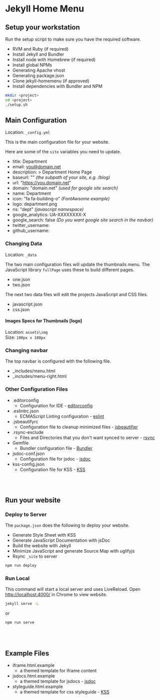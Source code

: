 # Jekyll Home Menu

## Setup your workstation
Run the setup script to make sure you have the required software.

* RVM and Ruby (if required)
* Install Jekyll and Bundler 
* Install node with Homebrew (if required)
* Install global NPMs
* Generating Apache vhost
* Generating package.json
* Clone jekyll-homemenu (if approved)
* Install dependencies with Bundler and NPM

```bash
mkdir <project>
cd <project>
./setup.sh
```

## Main Configuration
Location: `_config.yml`

This is the main configuration file for your website. 

Here are some of the `site` variables you need to update.
* title: Department
* email: you@domain.net
* description: > Department Home Page
* baseurl: "" _(the subpath of your site, e.g. /blog)_
* url: "https://you.domain.net"
* domain: "domain.net" _(used for google site search)_
* name: Department
* icon: "fa fa-building-o" _(FontAwsome example)_
* logo: department.png
* ns: "dept" _(javascript namespace)_
* google_analytics: UA-XXXXXXXX-X
* google_search: false _(Do you want google site search in the navbar)_
* twitter_username:
* github_username:

### Changing Data
Location: `_data`

The two main configuration files will update the thumbnails menu. The JavaScript library `fullPage` uses these to build different pages.

* one.json
* two.json

The next two data files will edit the projects JavaScript and CSS files.

* javascript.json
* css.json

#### Images Specs for Thumbnails [logo]
Location: `assets\img`  
Size: `100px x 100px`

### Changing navbar
The top navbar is configured with the following file.

* _includes/menu.html
* _includes/menu-right.html

### Other Configuration Files
* .editorconfig
  * Configuration for IDE - [editorconfig](http://editorconfig.org/)
* .eslintrc.json
  * ECMAScript Linting configuration - [eslint](https://eslint.org/)
* .jsbeautifyrc
  * Configuration file to cleanup minimized files - [jsbeautifier](http://jsbeautifier.org/)
* .rsync-exclude
  * Files and Directories that you don't want synced to server - [rsync](https://rsync.samba.org/)
* Gemfile
  * Bundler configuration file - [Bundler](http://bundler.io/)
* jsdoc-conf.json
  * Configuration file for jsdoc - [jsdoc](http://usejsdoc.org/)
* kss-config.json
  * Configuration file for KSS - [KSS](http://warpspire.com/kss/)

<br>
<br>

## Run your website
### Deploy to Server
The `package.json` does the following to deploy your website.

* Generate Style Sheet with KSS
* Generate JavaScript Documentation with jsDoc
* Build the website with Jekyll
* Minimize JavaScript and generate Source Map with uglifyjs
* Rsync `_site` to server

```bash
npm run deploy
```

### Run Local
This command will start a local server and uses LiveReload. Open [http://localhost:4000/](http://localhost:4000/) in Chrome to view website.

```bash
jekyll serve -L
```
or
```bash
npm run serve
```

<br>
<br>

## Example Files

* iframe.html.example
  * a themed template for iframe content
* jsdocs.html.example
  * a themed template for jsdocs - [jsdoc](http://usejsdoc.org/)
* styleguide.html.example
  * a themed template for css styleguide - [KSS](http://warpspire.com/kss/)

